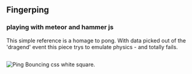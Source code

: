 ## Fingerping
### playing with meteor and hammer js
This simple reference is a homage to pong. With data picked out of the 'dragend' event this piece trys to emulate physics - and totally fails. 
##
![Ping](https://drive.google.com/uc?export=view&id=0ByulP-RjHNpdb0RMU0JreUM5M0k "ping")
Bouncing css white square.